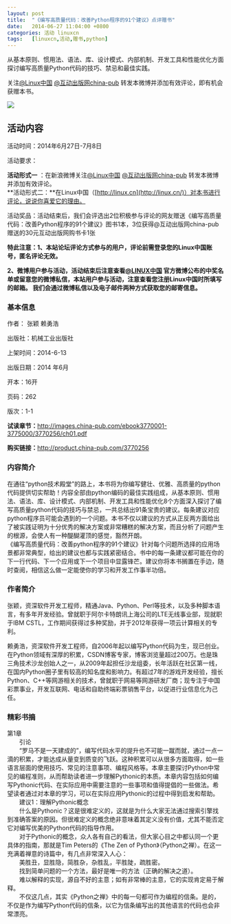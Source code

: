 ```yaml
---
layout: post
title:	"《编写高质量代码：改善Python程序的91个建议》点评赠书"
date:	2014-06-27 11:04:00 +0800 
categories:	活动 linuxcn 
tags:	[linuxcn,活动,赠书,python]
---
```



从基本原则、惯用法、语法、库、设计模式、内部机制、开发工具和性能优化方面探讨编写高质量Python代码的技巧、禁忌和最佳实践。


关注[@Linux中国](http://weibo.com/linuxcn) [@互动出版网china-pub](http://weibo.com/chinapub2011) 转发本微博并添加有效评论，即有机会获赠本书。


![](/Asserts/Images//attachment/album/201406/27/094025zb12pa20p0ywk1m2.jpg)


**活动内容**
--------


活动时间：2014年6月27日-7月8日


活动要求：


**活动形式一** ：在新浪微博关注[@Linux中国](http://weibo.com/linuxcn) [@互动出版网china-pub](http://weibo.com/chinapub2011) 转发本微博并添加有效评论。  
**活动形式二：**在Linux中国（[http://linux.cn](http://linux.cn/)）对本书进行评论，说说你喜爱它的理由。 


活动奖品：活动结束后，我们会评选出2位积极参与评论的网友赠送《编写高质量代码：改善Python程序的91个建议》图书1本，3位获得@互动出版网china-pub 赠送的30元互动出版网购书卡1张


**特此注意：1、本站论坛评论方式参与的用户，评论前需登录您的Linux中国账号，匿名评论无效。**


 **2、微博用户参与活动，活动结束后注意查看[@LINUX中国](http://linux.cn/home.php?mod=space&uid=16101) 官方微博公布的中奖名单或留意您的微博私信，本站用户参与活动，注意查看您注册Linux中国时所填写的邮箱。 我们会通过微博私信以及电子邮件两种方式获取您的邮寄信息。**


### 基本信息


作者： 张颖 赖勇浩 


出版社：机械工业出版社


上架时间：2014-6-13


出版日期：2014 年6月


开本：16开


页码：262


版次：1-1


**试读章节：**<http://images.china-pub.com/ebook3770001-3775000/3770256/ch01.pdf>


**购买链接：**<http://product.china-pub.com/3770256>


 


### 内容简介


 在通往“python技术殿堂”的路上，本书将为你编写健壮、优雅、高质量的python代码提供切实帮助！内容全部由python编码的最佳实践组成，从基本原则、惯用法、语法、库、设计模式、内部机制、开发工具和性能优化8个方面深入探讨了编写高质量python代码的技巧与禁忌，一共总结出91条宝贵的建议。每条建议对应python程序员可能会遇到的一个问题。本书不仅以建议的方式从正反两方面给出了被实践证明为十分优秀的解决方案或非常糟糕的解决方案，而且分析了问题产生的根源，会使人有一种醍醐灌顶的感觉，豁然开朗。  
《编写高质量代码：改善python程序的91个建议》针对每个问题所选择的应用场景都非常典型，给出的建议也都与实践紧密结合。书中的每一条建议都可能在你的下一行代码、下一个应用或下一个项目中显露锋芒。建议你将本书搁置在手边，随时查阅，相信这么做一定能使你的学习和开发工作事半功倍。 


### 作者简介


 张颖，资深软件开发工程师，精通Java、Python、Perl等技术，以及多种脚本语言，有多年开发经验。曾就职于阿尔卡特朗讯上海公司的LTE无线事业部，现就职于IBM CSTL，工作期间获得过多种奖励，并于2012年获得一项云计算相关的专利。 


  
 赖勇浩，资深软件开发工程师，自2006年起以编写Python代码为生，现已创业。在Python领域有深厚的积累，CSDN博客专家，博客浏览量超过200万。也是珠三角技术沙龙创始人之一，从2009年起担任沙龙组委，长年活跃在社区第一线，在国内Python圈子里有较高的知名度和影响力。有超过7年的游戏开发经验，擅长Python、C++等网游相关的技术，曾就职于网易等网游研发厂商；现专注于中国彩票事业，开发互联网、电话和自助终端彩票销售平台，以促进行业信息化为己任。 


### 精彩书摘


第1章   
　　引论   
　　“罗马不是一天建成的”，编写代码水平的提升也不可能一蹴而就，通过一点一滴的积累，才能达成从量变到质变的飞跃。这种积累可以从很多方面取得，如一些语言层面的使用技巧、常见的注意事项、编程风格等。本章主要探讨Python中常见的编程准则，从而帮助读者进一步理解Pythonic的本质。本章内容包括如何编写Pythonic代码、在实际应用中需要注意的一些事项和值得提倡的一些做法。希望读者通过对本章的学习，可以在实际应用Pythonic的过程中得到启发和帮助。   
　　建议1：理解Pythonic概念   
　　什么是Pythonic？这是很难定义的，这就是为什么大家无法通过搜索引擎找到准确答案的原因。但很难定义的概念绝非意味着其定义没有价值，尤其不能否定它对编写优美的Python代码的指导作用。   
　　对于Pythonic的概念，众人各有自己的看法，但大家心目之中都认同一个更具体的指南，那就是Tim Peters的《The Zen of Python》（Python之禅）。在这一充满着禅意的诗篇中，有几点非常深入人心：   
　　美胜丑，显胜隐，简胜杂，杂胜乱，平胜陡，疏胜密。   
　　找到简单问题的一个方法，最好是唯一的方法（正确的解决之道）。   
　　难以解释的实现，源自不好的主意；如有非常棒的主意，它的实现肯定易于解释。   
　　不仅这几点，其实《Python之禅》中的每一句都可作为编程的信条。是的，不仅是作为编写Python代码的信条，以它为信条编写出的其他语言的代码也会非常漂亮。

